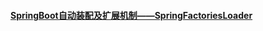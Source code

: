 
#### [SpringBoot自动装配及扩展机制——SpringFactoriesLoader](./Java相关\SpringBoot/SpringBoot自动装配及扩展机制——SpringFactoriesLoader.md)